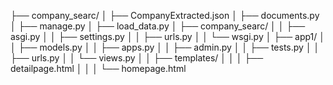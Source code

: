 ├── company_searc/
│   ├── CompanyExtracted.json
│   ├── documents.py
│   ├── manage.py
│   ├── load_data.py
│   ├── company_searc/
│   │   ├── asgi.py
│   │   ├── settings.py
│   │   ├── urls.py
│   │   └── wsgi.py
│   ├── app1/
│   │   ├── models.py
│   │   ├── apps.py
│   │   ├── admin.py
│   │   ├── tests.py
│   │   ├── urls.py
│   │   └── views.py
│   │   ├── templates/
│   │   │   ├── detailpage.html
│   │   │   └── homepage.html
